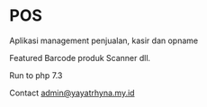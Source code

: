 # POS
Aplikasi management penjualan, kasir dan opname

Featured
Barcode produk Scanner dll.

Run to php 7.3

Contact
admin@yayatrhyna.my.id
